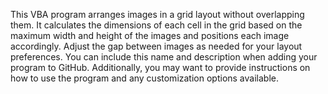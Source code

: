 This VBA program arranges images in a grid layout without overlapping them.
 It calculates the dimensions of each cell in the grid based on the maximum width and height of the images and positions each image accordingly.
 Adjust the gap between images as needed for your layout preferences.
You can include this name and description when adding your program to GitHub.
Additionally, you may want to provide instructions on how to use the program and any customization options available.
